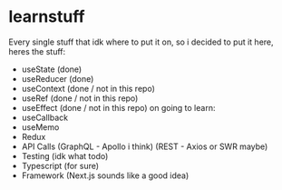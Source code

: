 # learnstuff

Every single stuff that idk where to put it on, so i decided to put it here, heres the stuff:
  - useState (done)
  - useReducer (done)
  - useContext (done / not in this repo)
  - useRef (done / not in this repo)
  - useEffect (done / not in this repo)
on going to learn:
  - useCallback
  - useMemo
  - Redux
  - API Calls (GraphQL - Apollo i think) (REST - Axios or SWR maybe)
  - Testing (idk what todo)
  - Typescript (for sure)
  - Framework (Next.js sounds like a good idea)
